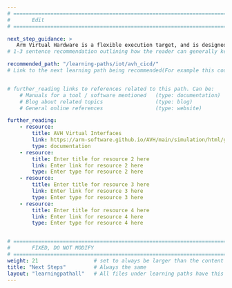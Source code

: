 ```yaml
---
# ================================================================================
#       Edit
# ================================================================================

next_step_guidance: >
   Arm Virtual Hardware is a flexible execution target, and is designed to be used in a CI/CD workflow.
# 1-3 sentence recommendation outlining how the reader can generally keep learning about these topics, and a specific explanation of why the next step is being recommended.

recommended_path: "/learning-paths/iot/avh_cicd/"
# Link to the next learning path being recommended(For example this could be /learning-paths/cloud/mongodb).


# further_reading links to references related to this path. Can be:
    # Manuals for a tool / software mentioned   (type: documentation)
    # Blog about related topics                 (type: blog)
    # General online references                 (type: website) 

further_reading:
    - resource:
        title: AVH Virtual Interfaces
        link: https://arm-software.github.io/AVH/main/simulation/html/group__arm__cmvp.html
        type: documentation
    - resource:
        title: Enter title for resource 2 here
        link: Enter link for resource 2 here
        type: Enter type for resource 2 here
    - resource:
        title: Enter title for resource 3 here
        link: Enter link for resource 3 here
        type: Enter type for resource 3 here
    - resource:
        title: Enter title for resource 4 here
        link: Enter link for resource 4 here
        type: Enter type for resource 4 here


# ================================================================================
#       FIXED, DO NOT MODIFY
# ================================================================================
weight: 21                  # set to always be larger than the content in this path, and one more than 'review'
title: "Next Steps"         # Always the same
layout: "learningpathall"   # All files under learning paths have this same wrapper
---
```

